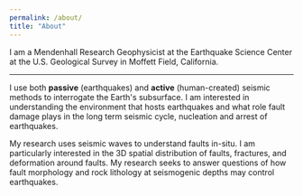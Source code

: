 ```yaml
---
permalink: /about/
title: "About"
---
```

I am a Mendenhall Research Geophysicist at the Earthquake Science Center at the U.S. Geological Survey in Moffett Field, California.

---
I use both **passive** (earthquakes) and **active** (human-created) seismic methods to interrogate the Earth's subsurface. I am interested in understanding the environment that hosts earthquakes and what role fault damage plays in the long term seismic cycle, nucleation and arrest of earthquakes.

My research uses seismic waves to understand faults in-situ. I am particularly interested in the 3D spatial distribution of faults, fractures, and deformation around faults. My research seeks to answer questions of how fault morphology and rock lithology at seismogenic depths may control earthquakes.

 

